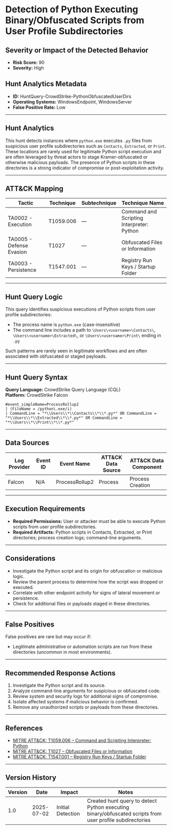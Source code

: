 # Detection of Python Executing Binary/Obfuscated Scripts from User Profile Subdirectories

## Severity or Impact of the Detected Behavior
- **Risk Score:** 90
- **Severity:** High

## Hunt Analytics Metadata

- **ID:** HuntQuery-CrowdStrike-PythonObfuscatedUserDirs
- **Operating Systems:** WindowsEndpoint, WindowsServer
- **False Positive Rate:** Low

---

## Hunt Analytics

This hunt detects instances where `python.exe` executes `.py` files from suspicious user profile subdirectories such as `Contacts`, `Extracted`, or `Print`. These locations are rarely used for legitimate Python script execution and are often leveraged by threat actors to stage Kramer-obfuscated or otherwise malicious payloads. The presence of Python scripts in these directories is a strong indicator of compromise or post-exploitation activity.

---

## ATT&CK Mapping

| Tactic                        | Technique   | Subtechnique | Technique Name                                         |
|------------------------------|-------------|--------------|--------------------------------------------------------|
| TA0002 - Execution           | T1059.006   | —            | Command and Scripting Interpreter: Python              |
| TA0005 - Defense Evasion     | T1027       | —            | Obfuscated Files or Information                        |
| TA0003 - Persistence         | T1547.001   | —            | Registry Run Keys / Startup Folder                     |

---

## Hunt Query Logic

This query identifies suspicious executions of Python scripts from user profile subdirectories:

- The process name is `python.exe` (case-insensitive)
- The command line includes a path to `\Users\<username>\Contacts\`, `\Users\<username>\Extracted\`, or `\Users\<username>\Print\` ending in `.py`

Such patterns are rarely seen in legitimate workflows and are often associated with obfuscated or staged payloads.

---

## Hunt Query Syntax

**Query Language:** CrowdStrike Query Language (CQL)  
**Platform:** CrowdStrike Falcon

```fql
#event_simpleName=ProcessRollup2    
| (FileName = /python\.exe/i)    
| CommandLine = "*\\Users\\*\\Contacts\\*\\*.py*" OR CommandLine = "*\\Users\\*\\Extracted\\*\\*.py*" OR CommandLine = "*\\Users\\*\\Print\\*\\*.py*"
```

---

## Data Sources

| Log Provider | Event ID | Event Name       | ATT&CK Data Source  | ATT&CK Data Component  |
|--------------|----------|------------------|---------------------|------------------------|
| Falcon       | N/A      | ProcessRollup2   | Process             | Process Creation       |

---

## Execution Requirements

- **Required Permissions:** User or attacker must be able to execute Python scripts from user profile subdirectories.
- **Required Artifacts:** Python scripts in Contacts, Extracted, or Print directories; process creation logs; command-line arguments.

---

## Considerations

- Investigate the Python script and its origin for obfuscation or malicious logic.
- Review the parent process to determine how the script was dropped or executed.
- Correlate with other endpoint activity for signs of lateral movement or persistence.
- Check for additional files or payloads staged in these directories.

---

## False Positives

False positives are rare but may occur if:

- Legitimate administrative or automation scripts are run from these directories (uncommon in most environments).

---

## Recommended Response Actions

1. Investigate the Python script and its source.
2. Analyze command-line arguments for suspicious or obfuscated code.
3. Review system and security logs for additional signs of compromise.
4. Isolate affected systems if malicious behavior is confirmed.
5. Remove any unauthorized scripts or payloads from these directories.

---

## References

- [MITRE ATT&CK: T1059.006 – Command and Scripting Interpreter: Python](https://attack.mitre.org/techniques/T1059/006/)
- [MITRE ATT&CK: T1027 – Obfuscated Files or Information](https://attack.mitre.org/techniques/T1027/)
- [MITRE ATT&CK: T1547.001 – Registry Run Keys / Startup Folder](https://attack.mitre.org/techniques/T1547/001/)

---

## Version History

| Version | Date       | Impact            | Notes                                                                                      |
|---------|------------|-------------------|--------------------------------------------------------------------------------------------|
| 1.0     | 2025-07-02 | Initial Detection | Created hunt query to detect Python executing binary/obfuscated scripts from user profile subdirectories |
